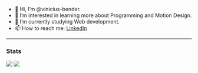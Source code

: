 - 👋 Hi, I’m @vinicius-bender.
- 👀 I’m interested in learning more about Programming and Motion Design.
- 🌱 I’m currently studying Web development.
- 📫 How to reach me: <a href="https://www.linkedin.com/in/vinicius-bender/">LinkedIn</a>


<hr />

### Stats

<div>
    <img src="https://github-readme-stats-viniciusbender01-outlookcom.vercel.app/api/?username=vinicius-bender height=180"/> 
    <img src="https://github-readme-stats-nine-self-74.vercel.app/api/top-langs/?username=vinicius-bender height=180"/>
</div>
